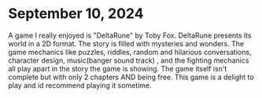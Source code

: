 # September 10, 2024
A game I really enjoyed is "DeltaRune" by Toby Fox. DeltaRune presents its world in a 2D format. The story is filled with mysteries and wonders. The game mechanics like puzzles, riddles, random and hilarious conversations, character design, music(banger sound track) , and the fighting mechanics all play apart in the story the game is showing. The game itself isn't complete but with only 2 chapters AND being free. This game is a delight to play and id recommend playing it sometime. 
